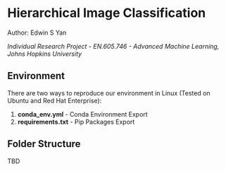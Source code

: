 # Hierarchical Image Classification

Author: Edwin S Yan

_Individual Research Project - EN.605.746 - Advanced Machine Learning, Johns Hopkins University_


## Environment
There are two ways to reproduce our environment in Linux (Tested on Ubuntu and Red Hat Enterprise):
1. **conda_env.yml** - Conda Environment Export
2. **requirements.txt** - Pip Packages Export


## Folder Structure
TBD
